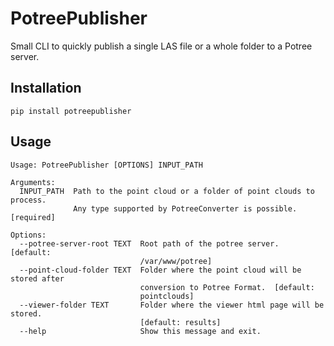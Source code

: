 # PotreePublisher
Small CLI to quickly publish a single LAS file or a whole folder to a Potree server.

## Installation
```
pip install potreepublisher
```

## Usage
```
Usage: PotreePublisher [OPTIONS] INPUT_PATH

Arguments:
  INPUT_PATH  Path to the point cloud or a folder of point clouds to process.
              Any type supported by PotreeConverter is possible.  [required]

Options:
  --potree-server-root TEXT  Root path of the potree server.  [default:
                             /var/www/potree]
  --point-cloud-folder TEXT  Folder where the point cloud will be stored after
                             conversion to Potree Format.  [default:
                             pointclouds]
  --viewer-folder TEXT       Folder where the viewer html page will be stored.
                             [default: results]
  --help                     Show this message and exit.
```
